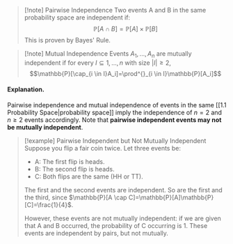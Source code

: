 >[!note] Pairwise Independence
>Two events A and B in the same probability space are independent if:
>$$\mathbb{P}[A \cap B] = \mathbb{P}[A] \times \mathbb{P}[B]$$
>This is proven by Bayes' Rule.

>[!note] Mutual Independence
>Events $A_1,...,A_n$ are mutually independent if for every $I \subseteq {1,...,n}$ with size $|I| \geq 2$,
>$$\mathbb{P}[\cap_{i \in I}A_i]=\prod^{}_{i \in I}\mathbb{P}[A_i]$$
#### Explanation.
Pairwise independence and mutual independence of events in the same [[1.1 Probability Space|probability space]] imply the independence of $n=2$ and $n \geq 2$ events accordingly. Note that **pairwise independent events may not be mutually independent**.

>[!example] Pairwise Independent but Not Mutually Independent
>Suppose you flip a fair coin twice. Let three events be:
>- A: The first flip is heads.
>- B: The second flip is heads.
>- C: Both flips are the same (HH or TT).
>
>The first and the second events are independent. So are the first and the third, since $\mathbb{P}[A \cap C]=\mathbb{P}[A]\mathbb{P}[C]=\frac{1}{4}$.
>
>However, these events are not mutually independent: if we are given that A and B occurred, the probability of C occurring is 1. These events are independent by pairs, but not mutually.
